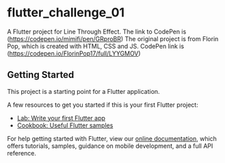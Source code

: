 # flutter_challenge_01

A Flutter project for Line Through Effect. The link to CodePen is (https://codepen.io/mimifi/pen/GRproBR) 
The original project is from Florin Pop, which is created with HTML, CSS and JS. CodePen link is (https://codepen.io/FlorinPop17/full/LYYGMOV)

## Getting Started

This project is a starting point for a Flutter application.

A few resources to get you started if this is your first Flutter project:

- [Lab: Write your first Flutter app](https://flutter.dev/docs/get-started/codelab)
- [Cookbook: Useful Flutter samples](https://flutter.dev/docs/cookbook)

For help getting started with Flutter, view our
[online documentation](https://flutter.dev/docs), which offers tutorials,
samples, guidance on mobile development, and a full API reference.
